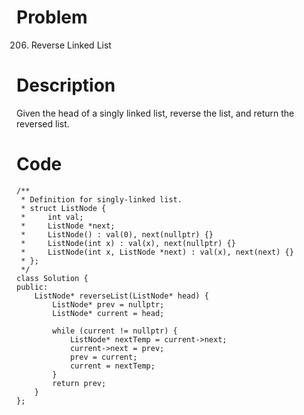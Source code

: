 # Problem
206. Reverse Linked List

# Description
Given the head of a singly linked list, reverse the list, and return the reversed list.

# Code
```
/**
 * Definition for singly-linked list.
 * struct ListNode {
 *     int val;
 *     ListNode *next;
 *     ListNode() : val(0), next(nullptr) {}
 *     ListNode(int x) : val(x), next(nullptr) {}
 *     ListNode(int x, ListNode *next) : val(x), next(next) {}
 * };
 */
class Solution {
public:
    ListNode* reverseList(ListNode* head) {
        ListNode* prev = nullptr;
        ListNode* current = head;

        while (current != nullptr) {
            ListNode* nextTemp = current->next; 
            current->next = prev; 
            prev = current; 
            current = nextTemp;
        }
        return prev;
    }
};
```